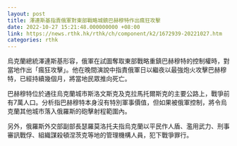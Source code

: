 ```yaml
---
layout: post
title: 澤連斯基指責俄軍對東部戰略城鎮巴赫穆特作出瘋狂攻擊
date: 2022-10-27 15:21:48.000000000 +08:00
link: https://news.rthk.hk/rthk/ch/component/k2/1672939-20221027.htm
categories: rthk
---
```


烏克蘭總統澤連斯基形容，俄軍在試圖奪取東部戰略重鎮巴赫穆特的控制權時，對當地作出「瘋狂攻擊」。他在晚間演說中指責俄軍日以繼夜以最強炮火攻擊巴赫穆特，已經持續幾個月，將當地民眾推向死亡。

巴赫穆特位於通往烏克蘭城市斯洛文斯克及克拉馬托爾斯克的主要公路上，戰爭前有7萬人口。分析指巴赫穆特本身沒有特別軍事價值，但如果被俄軍控制，將令烏克蘭其他城市落入俄羅斯的砲擊射程範圍內。

另外，俄羅斯外交部副部長瑟羅莫洛托夫指烏克蘭以平民作人盾、濫用武力、刑事審訊戰俘、組織謀殺頓涅茨克等地的管理機構人員，犯下戰爭罪行。
